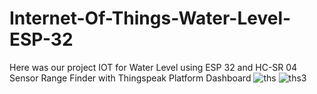 # Internet-Of-Things-Water-Level-ESP-32
Here was our project IOT for Water Level using ESP 32 and HC-SR 04 Sensor Range Finder  with Thingspeak Platform Dashboard
![ths](https://user-images.githubusercontent.com/102425672/173487615-916c12c5-9013-4104-8580-d60ea131e1eb.png)
![ths3](https://user-images.githubusercontent.com/102425672/173487634-d924c3ce-f457-421e-b05d-adc23565eba5.png)
